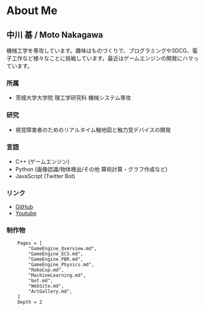 # About Me

## 中川 基 / Moto Nakagawa
機械工学を専攻しています。趣味はものづくりで、プログラミングや3DCG、電子工作など様々なことに挑戦しています。最近はゲームエンジンの開発にハマっています。

### 所属
- 茨城大学大学院 理工学研究科 機械システム専攻
### 研究
- 視覚障害者のための​リアルタイム触地図と​触力覚デバイスの開発
### 言語
- C++ (ゲームエンジン)
- Python (画像認識/物体検出/その他 算術計算・グラフ作成など)
- JavaScript (Twitter Bot)
### リンク
- [GitHub](https://github.com/namo02268)
- [Youtube](https://www.youtube.com/channel/UC0Z8vkgDEXd3tQuS9wkKQBw)


### 制作物
```@contents
    Pages = [
        "GameEngine_Overview.md",
        "GameEngine_ECS.md",
        "GameEngine_PBR.md",
        "GameEngine_Physics.md",
        "RoboCup.md",
        "MachineLearning.md",
        "bot.md",
        "WebSite.md",
        "ArtGallery.md",
    ]
    Depth = 2
```
